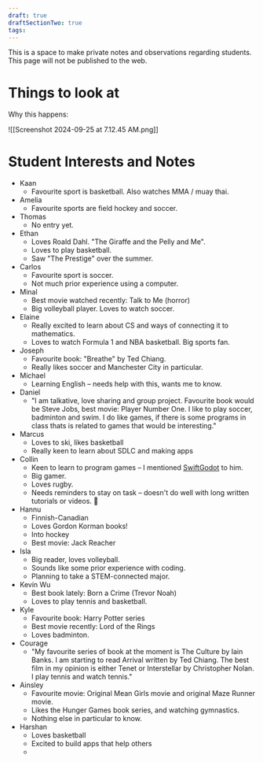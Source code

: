 ```yaml
---
draft: true
draftSectionTwo: true
tags:
---
```

This is a space to make private notes and observations regarding students. This page will not be published to the web.

# Things to look at

Why this happens:

![[Screenshot 2024-09-25 at 7.12.45 AM.png]]

# Student Interests and Notes

- Kaan
	- Favourite sport is basketball. Also watches MMA / muay thai.
- Amelia
	- Favourite sports are field hockey and soccer.
- Thomas
	- No entry yet.
- Ethan
	- Loves Roald Dahl. "The Giraffe and the Pelly and Me". 
	- Loves to play basketball.
	- Saw "The Prestige" over the summer.
- Carlos
	- Favourite sport is soccer.
	- Not much prior experience using a computer.
- Minal
	- Best movie watched recently: Talk to Me (horror)
	- Big volleyball player. Loves to watch soccer.
- Elaine
	- Really excited to learn about CS and ways of connecting it to mathematics.
	- Loves to watch Formula 1 and NBA basketball. Big sports fan.
- Joseph
	- Favourite book: "Breathe" by Ted Chiang.
	- Really likes soccer and Manchester City in particular.
- Michael
	- Learning English – needs help with this, wants me to know.
- Daniel
	- "I am talkative, love sharing and group project. Favourite book would be Steve Jobs, best movie: Player Number One. I like to play soccer, badminton and swim. I do like games, if there is some programs in class thats is related to games that would be interesting."
- Marcus
	- Loves to ski, likes basketball
	- Really keen to learn about SDLC and making apps
- Collin
	- Keen to learn to program games – I mentioned [SwiftGodot](https://github.com/migueldeicaza/SwiftGodot?tab=readme-ov-file) to him.
	- Big gamer.
	- Loves rugby.
	- Needs reminders to stay on task – doesn't do well with long written tutorials or videos. 😬
- Hannu
	- Finnish-Canadian
	- Loves Gordon Korman books!
	- Into hockey
	- Best movie: Jack Reacher
- Isla
	- Big reader, loves volleyball.
	- Sounds like some prior experience with coding.
	- Planning to take a STEM-connected major.
- Kevin Wu
	- Best book lately: Born a Crime (Trevor Noah)
	- Loves to play tennis and basketball.
- Kyle
	- Favourite book: Harry Potter series
	- Best movie recently: Lord of the Rings
	- Loves badminton.
- Courage
	- "My favourite series of book at the moment is The Culture by Iain Banks. I am starting to read Arrival written by Ted Chiang. The best film in my opinion is either Tenet or Interstellar by Christopher Nolan. I play tennis and watch tennis."
- Ainsley
	- Favourite movie: Original Mean Girls movie and original Maze Runner movie.
	- Likes the Hunger Games book series, and watching gymnastics.
	- Nothing else in particular to know.
- Harshan
	- Loves basketball
	- Excited to build apps that help others
	- 